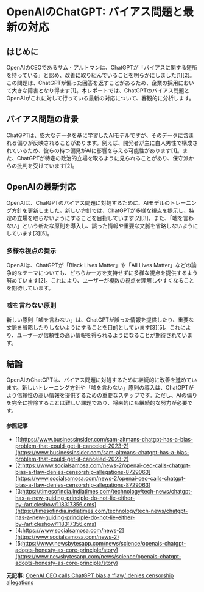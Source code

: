 # OpenAIのChatGPT: バイアス問題と最新の対応

## はじめに

OpenAIのCEOであるサム・アルトマンは、ChatGPTが「バイアスに関する短所を持っている」と認め、改善に取り組んでいることを明らかにしました[1][2]。この問題は、ChatGPTが偏った回答を返すことがあるため、企業の採用において大きな障害となり得ます[1]。本レポートでは、ChatGPTのバイアス問題とOpenAIがこれに対して行っている最新の対応について、客観的に分析します。

## バイアス問題の背景

ChatGPTは、膨大なデータを基に学習したAIモデルですが、そのデータに含まれる偏りが反映されることがあります。例えば、開発者が主に白人男性で構成されているため、彼らの持つ偏見がAIに影響を与える可能性があります[1]。また、ChatGPTが特定の政治的立場を取るように見られることがあり、保守派からの批判を受けています[2]。

## OpenAIの最新対応

OpenAIは、ChatGPTのバイアス問題に対処するために、AIモデルのトレーニング方針を更新しました。新しい方針では、ChatGPTが多様な視点を提示し、特定の立場を取らないようにすることを目指しています[2][3]。また、「嘘を言わない」という新たな原則を導入し、誤った情報や重要な文脈を省略しないようにしています[3][5]。

### 多様な視点の提示

OpenAIは、ChatGPTが「Black Lives Matter」や「All Lives Matter」などの論争的なテーマについても、どちらか一方を支持せずに多様な視点を提供するよう努めています[2]。これにより、ユーザーが複数の視点を理解しやすくなることを期待しています。

### 嘘を言わない原則

新しい原則「嘘を言わない」は、ChatGPTが誤った情報を提供したり、重要な文脈を省略したりしないようにすることを目的としています[3][5]。これにより、ユーザーが信頼性の高い情報を得られるようになることが期待されています。

## 結論

OpenAIのChatGPTは、バイアス問題に対処するために継続的に改善を進めています。新しいトレーニング方針や「嘘を言わない」原則の導入は、ChatGPTがより信頼性の高い情報を提供するための重要なステップです。ただし、AIの偏りを完全に排除することは難しい課題であり、将来的にも継続的な努力が必要です。

#### 参照記事
- [1:https://www.businessinsider.com/sam-altmans-chatgpt-has-a-bias-problem-that-could-get-it-canceled-2023-2](https://www.businessinsider.com/sam-altmans-chatgpt-has-a-bias-problem-that-could-get-it-canceled-2023-2)
- [2:https://www.socialsamosa.com/news-2/openai-ceo-calls-chatgpt-bias-a-flaw-denies-censorship-allegations-8729063](https://www.socialsamosa.com/news-2/openai-ceo-calls-chatgpt-bias-a-flaw-denies-censorship-allegations-8729063)
- [3:https://timesofindia.indiatimes.com/technology/tech-news/chatgpt-has-a-new-guiding-principle-do-not-lie-either-by-/articleshow/118317356.cms](https://timesofindia.indiatimes.com/technology/tech-news/chatgpt-has-a-new-guiding-principle-do-not-lie-either-by-/articleshow/118317356.cms)
- [4:https://www.socialsamosa.com/news-2](https://www.socialsamosa.com/news-2)
- [5:https://www.newsbytesapp.com/news/science/openais-chatgpt-adopts-honesty-as-core-principle/story](https://www.newsbytesapp.com/news/science/openais-chatgpt-adopts-honesty-as-core-principle/story)


**元記事:** [ OpenAI CEO calls ChatGPT bias a ‘flaw,’ denies censorship allegations](https://www.socialsamosa.com/news-2/openai-ceo-calls-chatgpt-bias-a-flaw-denies-censorship-allegations-8729063)